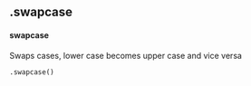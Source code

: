 ## .swapcase
#### swapcase
Swaps cases, lower case becomes upper case and vice versa
```
.swapcase()
```